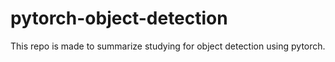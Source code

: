 # pytorch-object-detection
This repo is made to summarize studying for object detection using pytorch. 
